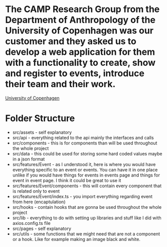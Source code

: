 # The CAMP Research Group from the Department of Anthropology of the University of Copenhagen was our customer and they asked us to develop a web application for them with a functionality to create, show and register to events, introduce their team and their work.
[University of Copenhagen ](https://anthropology.ku.dk/research/researchgroups/culture-mobility-and-power/)

# Folder Structure

- src/assets - self explanatory
- src/api - everything related to the api mainly the interfaces and calls
- src/components - this is for components than will be used throughout the whole project
- src/data - this could be used for storing some hard coded values maybe in a json format
- src/features/Event - as I understood it, here is where you would have everything specific to an event or events. You can have it in one place unlike if you would have things for events in events page and things for event in event page. I think it could be great to use it
- src/features/Event/components - this will contain every component that is related only to event
- src/features/Event/index.ts - you import everything regarding event from here (encaptulation)
- src/hooks - contain hooks that are gonna be used throughout the whole project
- src/lib - everything to do with setting up libraries and stuff like I did with axios.config.ts file
- src/pages - self explanatory
- src/utils - some functions that we might need that are not a component or a hook. Like for example making an image black and white.
